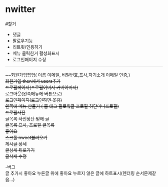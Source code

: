# nwitter
#할거  
* 댓글  
* 팔로우기능  
* 리트윗/인용하기  
* 메뉴 클릭한거 활성화표시  
* 로그인페이지 수정  
---  
~~회원가입팝업( 이름 이메일, 비밀번호,프사,자기소개 이메일 인증,)  
~~회원가입 then에서 users추가~~  
~~프로필페이지(프로필이미지 커버이미지)~~  
~~로그아웃(왼쪽메뉴에 버튼으로)~~  
~~로그인페이지(로그인하면 못감)~~  
~~왼쪽에 메뉴 만들기 ( 홈 태그 팔로워글 프로필 하단미니프로필)~~  
~~프로필사진~~  
~~글목록 사진상단 밑에 글~~  
~~글목록 프사, 프로필 글목록~~  
~~좋아요~~  
~~스크롤 nweet불러오기~~  
~~게시글 상세~~  
~~글상세 뒤로가기~~  
~~글삭제 수정~~  
  
-버그  
글 추가시 좋아요 누른글 위에 좋아요 누르지 않은 글에 하트표시(렌더링 순서문제같음...)  
